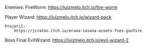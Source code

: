 Enemies:
    FireWorm: https://luizmelo.itch.io/fire-worm

Player Wizard:
    https://luizmelo.itch.io/wizard-pack

    Projetil:
        https://jiraton.itch.io/erana-iasana-assets-fxes-gunfire

Boss Final EvilWizard:
    https://luizmelo.itch.io/evil-wizard-2

